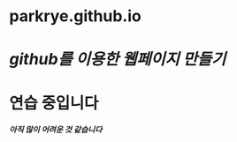 # parkrye.github.io 

*github를 이용한 웹페이지 만들기*
=============
연습 중입니다
=============
##### 아직 많이 어려운 것 같습니다
